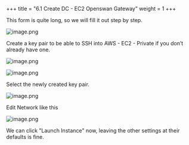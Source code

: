 +++
title = "6.1 Create DC - EC2 Openswan Gateway"
weight = 1
+++


This form is quite long, so we will fill it out step by step.


![image.png](/images/004-iv-setup-vpc-dc-resources/006-6-ec2-dc-ec2-openswan-gateway/20-132322-image.png)


Create a key pair to be able to SSH into AWS - EC2 - Private if you don’t already have one.


![image.png](/images/004-iv-setup-vpc-dc-resources/006-6-ec2-dc-ec2-openswan-gateway/20-480193-image.png)


![image.png](/images/004-iv-setup-vpc-dc-resources/006-6-ec2-dc-ec2-openswan-gateway/20-699238-image.png)


Select the newly created key pair.


![image.png](/images/004-iv-setup-vpc-dc-resources/006-6-ec2-dc-ec2-openswan-gateway/20-661256-image.png)


Edit Network like this


![image.png](/images/004-iv-setup-vpc-dc-resources/006-6-ec2-dc-ec2-openswan-gateway/20-354334-image.png)


We can click "Launch Instance" now, leaving the other settings at their defaults is fine.


